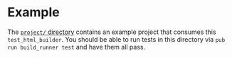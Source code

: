 # Example

The [`project/` directory][project] contains an example project that consumes
this `test_html_builder`. You should be able to run tests in this directory via
`pub run build_runner test` and have them all pass.

[project]: project/
